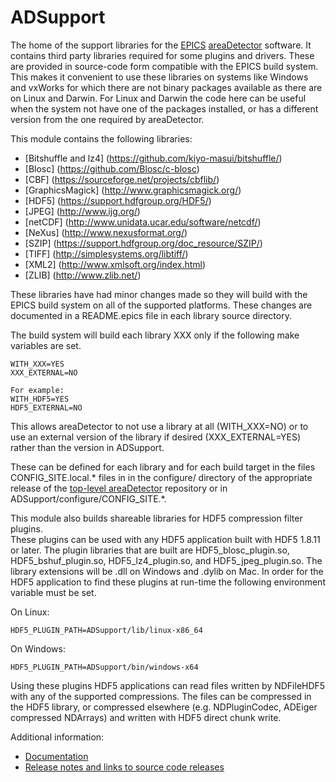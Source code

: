 ADSupport
======
The home of the support libraries for the 
[EPICS](http://www.aps.anl.gov/epics/) 
[areaDetector](https://github.com/areaDetector/areaDetector/blob/master/README.md) 
software.  It contains third party libraries required for some plugins and
drivers.  These are provided in source-code form compatible with the EPICS
build system.  This makes it convenient to use these libraries on systems
like Windows and vxWorks for which there are not binary packages available
as there are on Linux and Darwin.  For Linux and Darwin the code here can be 
useful when the system not have one of the packages installed, or
has a different version from the one required by areaDetector.

This module contains the following libraries:

- [Bitshuffle and lz4] (https://github.com/kiyo-masui/bitshuffle/)
- [Blosc] (https://github.com/Blosc/c-blosc)
- [CBF] (https://sourceforge.net/projects/cbflib/)
- [GraphicsMagick] (http://www.graphicsmagick.org/)
- [HDF5]   (https://support.hdfgroup.org/HDF5/)
- [JPEG]   (http://www.ijg.org/)
- [netCDF] (http://www.unidata.ucar.edu/software/netcdf/)  
- [NeXus]  (http://www.nexusformat.org/)
- [SZIP]   (https://support.hdfgroup.org/doc_resource/SZIP/)
- [TIFF]   (http://simplesystems.org/libtiff/)
- [XML2]   (http://www.xmlsoft.org/index.html)
- [ZLIB]   (http://www.zlib.net/)

These libraries have had minor changes made so they will build with the EPICS
build system on all of the supported platforms.  These changes are documented
in a README.epics file in each library source directory.

The build system will build each library XXX only if the following make variables
are set.

    WITH_XXX=YES
    XXX_EXTERNAL=NO

    For example:
    WITH_HDF5=YES
    HDF5_EXTERNAL=NO

This allows areaDetector to not use a library at all (WITH_XXX=NO) or to 
use an external version of the library if desired (XXX_EXTERNAL=YES)
rather than the version in ADSupport.

These can be defined for each library and for each build target in the files 
CONFIG_SITE.local.* files in in the configure/ directory of the appropriate release of the 
[top-level areaDetector](https://github.com/areaDetector/areaDetector) repository
or in ADSupport/configure/CONFIG_SITE.*.

This module also builds shareable libraries for HDF5 compression filter plugins.  
These plugins can be used with any HDF5 application built with HDF5 1.8.11 or later.
The plugin libraries that are built are HDF5_blosc_plugin.so, HDF5_bshuf_plugin.so,
HDF5_lz4_plugin.so, and HDF5_jpeg_plugin.so.
The library extensions will be .dll on Windows and .dylib on Mac.
In order for the HDF5 application to find these plugins at run-time the following environment variable
must be set.

On Linux:
```
HDF5_PLUGIN_PATH=ADSupport/lib/linux-x86_64
```

On Windows:
```
HDF5_PLUGIN_PATH=ADSupport/bin/windows-x64
```
Using these plugins HDF5 applications can read files written by NDFileHDF5 with any of the supported compressions.
The files can be compressed in the HDF5 library, or compressed elsewhere (e.g. NDPluginCodec, 
ADEiger compressed NDArrays) and written with HDF5 direct chunk write.

Additional information:
* [Documentation](https://areadetector.github.io)
* [Release notes and links to source code releases](RELEASE.md)

